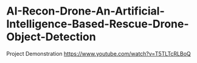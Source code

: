 # AI-Recon-Drone-An-Artificial-Intelligence-Based-Rescue-Drone-Object-Detection


Project Demonstration
https://www.youtube.com/watch?v=T5TLTcRLBoQ
